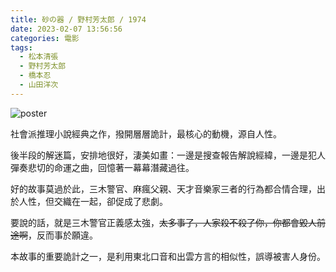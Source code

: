 ```yaml
---
title: 砂の器 / 野村芳太郎 / 1974
date: 2023-02-07 13:56:56
categories: 電影
tags: 
  - 松本清張
  - 野村芳太郎
  - 橋本忍
  - 山田洋次
---
```


![poster](poster.jpg)

社會派推理小說經典之作，撥開層層詭計，最核心的動機，源自人性。

後半段的解迷篇，安排地很好，淒美如畫：一邊是搜查報告解說經緯，一邊是犯人彈奏悲切的命運之曲，回憶著一幕幕潛藏過往。

好的故事莫過於此，三木警官、麻瘋父親、天才音樂家三者的行為都合情合理，出於人性，但交織在一起，卻促成了悲劇。

要說的話，就是三木警官正義感太強，~~太多事了，人家殺不殺了你，你都會毀人前途啊~~，反而事於願違。

本故事的重要詭計之一，是<span class="transparent">利用東北口音和出雲方言的相似性，</span>誤導被害人身份。




